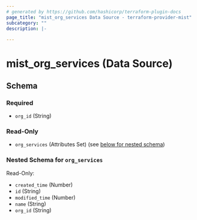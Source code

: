 ```yaml
---
# generated by https://github.com/hashicorp/terraform-plugin-docs
page_title: "mist_org_services Data Source - terraform-provider-mist"
subcategory: ""
description: |-
  
---
```


# mist_org_services (Data Source)





<!-- schema generated by tfplugindocs -->
## Schema

### Required

- `org_id` (String)

### Read-Only

- `org_services` (Attributes Set) (see [below for nested schema](#nestedatt--org_services))

<a id="nestedatt--org_services"></a>
### Nested Schema for `org_services`

Read-Only:

- `created_time` (Number)
- `id` (String)
- `modified_time` (Number)
- `name` (String)
- `org_id` (String)
